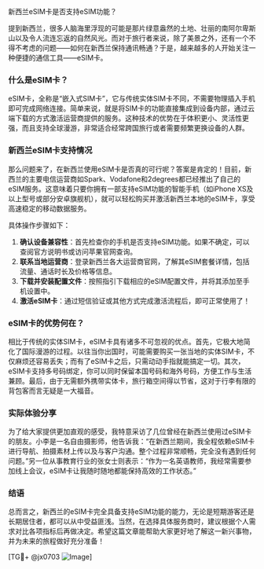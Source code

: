新西兰eSIM卡是否支持eSIM功能？

提到新西兰，很多人脑海里浮现的可能是那片绿意盎然的土地、壮丽的南阿尔卑斯山以及令人流连忘返的自然风光。而对于旅行者来说，除了美景之外，还有一个不得不考虑的问题——如何在新西兰保持通讯畅通？于是，越来越多的人开始关注一种便捷的通信工具——eSIM卡。

### 什么是eSIM卡？

eSIM卡，全称是“嵌入式SIM卡”，它与传统实体SIM卡不同，不需要物理插入手机即可完成网络连接。简单来说，就是将SIM卡的功能直接集成到设备内部，通过云端下载的方式激活运营商提供的服务。这种技术的优势在于体积更小、灵活性更强，而且支持全球漫游，非常适合经常跨国旅行或者需要频繁更换设备的人群。

### 新西兰eSIM卡支持情况

那么问题来了，在新西兰使用eSIM卡是否真的可行呢？答案是肯定的！目前，新西兰的主要电信运营商如Spark、Vodafone和2degrees都已经推出了自己的eSIM服务。这意味着只要你拥有一部支持eSIM功能的智能手机（如iPhone XS及以上型号或部分安卓旗舰机），就可以轻松购买并激活新西兰本地的eSIM卡，享受高速稳定的移动数据服务。

具体操作步骤如下：
1. **确认设备兼容性**：首先检查你的手机是否支持eSIM功能。如果不确定，可以查阅官方说明书或访问苹果官网查询。
2. **联系当地运营商**：登录新西兰各大运营商官网，了解其eSIM套餐详情，包括流量、通话时长及价格等信息。
3. **下载并安装配置文件**：按照指引下载相应的eSIM配置文件，并将其添加至手机设置中。
4. **激活eSIM卡**：通过短信验证或其他方式完成激活流程后，即可正常使用了！

### eSIM卡的优势何在？

相比于传统的实体SIM卡，eSIM卡具有诸多不可忽视的优点。首先，它极大地简化了国际漫游的过程。以往当你出国时，可能需要购买一张当地的实体SIM卡，不仅麻烦还容易丢失；而有了eSIM卡之后，只需动动手指就能搞定一切。其次，eSIM卡支持多号码绑定，你可以同时保留本国号码和海外号码，方便工作与生活兼顾。最后，由于无需额外携带实体卡，旅行箱空间得以节省，这对于行李有限的背包客而言无疑是一大福音。

### 实际体验分享

为了给大家提供更加直观的感受，我特意采访了几位曾经在新西兰使用过eSIM卡的朋友。小李是一名自由摄影师，他告诉我：“在新西兰期间，我全程依赖eSIM卡进行导航、拍摄素材上传以及与客户沟通。整个过程非常顺畅，完全没有遇到任何问题。”另一位从事教育行业的张女士则表示：“作为一名英语教师，我经常需要参加线上会议，eSIM卡让我随时随地都能保持高效的工作状态。”

### 结语

总而言之，新西兰的eSIM卡完全具备支持eSIM功能的能力，无论是短期游客还是长期居住者，都可以从中受益匪浅。当然，在选择具体服务商时，建议根据个人需求对比各项指标后再做决定。希望这篇文章能帮助大家更好地了解这一新兴事物，并为未来的旅程做好充分准备！

[TG💪+ @jx0703 ![Image](https://github.com/user-attachments/assets/dbca1d08-cadb-493c-b0ec-ad6f7a83f270)]
